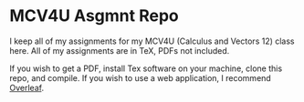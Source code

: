 # MCV4U Asgmnt Repo

I keep all of my assignments for my MCV4U (Calculus and Vectors 12) class here.
All of my assignments are in TeX, PDFs not included.

If you wish to get a PDF, install Tex software on your machine,
clone this repo, and compile. If you wish to use a web application,
I recommend [Overleaf](https://www.overleaf.com).
